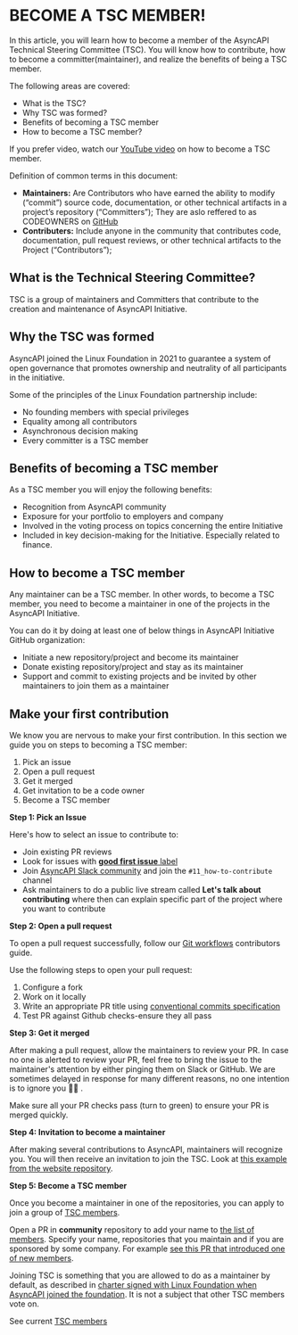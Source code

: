 # BECOME A  TSC MEMBER!

In this article, you will learn how to become a member of the AsyncAPI Technical Steering Committee (TSC). You will know how to contribute, how to become a committer(maintainer), and realize the benefits of being a TSC member.


The following areas are covered:
* What is the TSC?
* Why TSC was formed?
* Benefits of becoming a TSC member
* How to become a TSC member?

If you prefer video, watch our [YouTube video](https://www.youtube.com/watch?v=uG_aLF9Z1F0) on how to become a TSC member.

Definition of common terms in this document:
* **Maintainers:** Are Contributors who have earned the ability to modify (“commit”) source code, documentation, or other technical artifacts in a project’s repository (“Committers”); They are aslo reffered to as CODEOWNERS on [GitHub]()
* **Contributers:** Include anyone in the community that contributes code, documentation, pull request reviews, or other technical artifacts to the Project (“Contributors”);

## What is the Technical Steering Committee?
TSC is a group of maintainers and Committers that contribute to the creation and maintenance of AsyncAPI Initiative.

## Why the TSC was formed
AsyncAPI joined the Linux Foundation in 2021 to guarantee a system of open governance that promotes ownership and neutrality of all participants in the initiative. 

 
Some of the principles of the Linux Foundation partnership include:

* No founding members with special privileges
* Equality among all contributors
* Asynchronous decision making 
* Every committer is a TSC member

## Benefits of becoming a TSC member

As a TSC member you will enjoy the following benefits: 
 
* Recognition from AsyncAPI community
* Exposure for your portfolio to employers and company
* Involved in the voting process on topics concerning the entire Initiative
* Included in key decision-making for the Initiative. Especially related to finance. 


## How to become a TSC member
Any maintainer can be a TSC member. In other words, to become a TSC member, you need to become a maintainer in one of the projects in the AsyncAPI Initiative. 

You can do it by doing at least one of below things in AsyncAPI Initiative GitHub organization:
* Initiate a new repository/project and become its maintainer
* Donate existing repository/project and stay as its maintainer
* Support and commit to existing projects and be invited by other maintainers to join them as a maintainer

## Make your first contribution
We know you are nervous to make your first contribution. In this section we guide you on steps to becoming a TSC member:

1. Pick an issue
2. Open a pull request
3. Get it merged
4. Get invitation to be a code owner
5. Become a TSC member

**Step 1: Pick an Issue**

Here's how to select an issue to contribute to:
* Join existing PR reviews
* Look for issues with [**good first issue** label](https://github.com/issues?page=1&q=is%3Aopen+org%3Aasyncapi+sort%3Aupdated-desc+label%3A%22good+first+issue%22)
* Join [AsyncAPI Slack community](https://asyncapi.com/slack-invite) and join the `#11_how-to-contribute` channel
* Ask maintainers to do a public live stream called **Let's talk about contributing** where then can explain specific part of the project where you want to contribute

**Step 2: Open a pull request**

To open a pull request successfully, follow our [Git workflows](https://github.com/asyncapi/community/blob/master/git-workflow.md) contributors guide.

Use the following steps to open your pull request:
1. Configure a fork
2. Work on it locally 
3. Write an appropriate PR title using [conventional commits specification](https://github.com/asyncapi/.github/blob/master/CONTRIBUTING.md#conventional-commits)
4. Test PR against Github checks-ensure they all pass

**Step 3: Get it merged**

After making a pull request, allow the maintainers to review your PR. In case no one is alerted to review your PR, feel free to bring the issue to the maintainer's attention by either pinging them on Slack or GitHub. We are sometimes delayed in response for many different reasons, no one intention is to ignore you 🙏🏼 .


Make sure all your PR checks pass (turn to green) to ensure your PR is merged quickly.   


**Step 4: Invitation to become a maintainer**

After making several contributions to AsyncAPI, maintainers will recognize you. You will then receive an invitation to join the TSC. Look at [this example from the website repository](https://github.com/asyncapi/website/pull/890).

**Step 5: Become a TSC member**

Once you become a maintainer in one of the repositories, you can apply to join a group of [TSC members](https://www.asyncapi.com/community/tsc).

Open a PR in **community** repository to add your name to [the list of members](https://github.com/asyncapi/community/blob/master/TSC_MEMBERS.json). Specify your name, repositories that you maintain and if you are sponsored by some company. For example [see this PR that introduced one of new members](https://github.com/asyncapi/community/pull/277).

Joining TSC is something that you are allowed to do as a maintainer by default, as described in [charter signed with Linux Foundation when AsyncAPI joined the foundation](https://github.com/asyncapi/community/blob/master/CHARTER.md). It is not a subject that other TSC members vote on. 

See current [TSC members](https://www.asyncapi.com/community/tsc)

